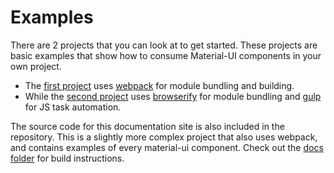 # Examples

There are 2 projects that you can look at to get started.
These projects are basic examples that show how to consume Material-UI components in your own project.
- The [first project](https://github.com/callemall/material-ui-webpack-example) uses [webpack](http://webpack.github.io) for module bundling and building.
- While the [second project](https://github.com/callemall/material-ui-browserify-gulp-example) uses [browserify](http://browserify.org/) for module bundling and
[gulp](http://gulpjs.com/) for JS task automation.

The source code for this documentation site is also included in the repository.
This is a slightly more complex project that also uses webpack, and contains
examples of every material-ui component.
Check out the [docs folder](https://github.com/callemall/material-ui/tree/master/docs) for
build instructions.
